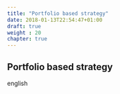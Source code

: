 ```yaml
---
title: "Portfolio based strategy"
date: 2018-01-13T22:54:47+01:00
draft: true
weight : 20
chapter: true
---
```

## Portfolio based strategy 
english